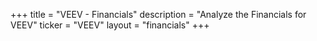 +++
title = "VEEV - Financials"
description = "Analyze the Financials for VEEV"
ticker = "VEEV"
layout = "financials"
+++

